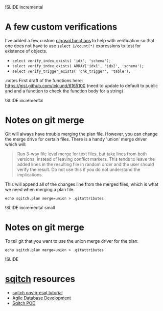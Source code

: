 !SLIDE incremental
# A few custom verifications

I've added a few custom <a href="https://gist.github.com/leklund/6165100">plgpsql functions</a> to help with verification so that one does not have to use `select 1/count(*)` expressions to test for existence of objects.

* `select verify_index_exists( 'idx', 'schema');`
* `select verify_index_exists( ARRAY['idx1', 'idx2', 'schema');`
* `select verify_trigger_exists( 'chk_trigger', 'table');`

.notes First draft of the functions here: https://gist.github.com/leklund/6165100 (need to update to default to public and and a function to check the function body for a string)

!SLIDE incremental
# Notes on git merge
Git will always have trouble merging the plan file. However, you can change the merge drive for certain files. There is a handy 'union' merge driver which will:

> Run 3-way file level merge for text files, but take lines from both versions, instead of leaving conflict markers. This tends to leave the added lines in the resulting file in random order and the user should verify the result. Do not use this if you do not understand the implications.

This will append all of the changes line from the merged files, which is what we need when merging a plan file.

    echo sqitch.plan merge=union > .gitattributes

!SLIDE incremental small
# Notes on git merge
To tell git that you want to use the union merge driver for the plan:

    echo sqitch.plan merge=union > .gitattributes

!SLIDE
# <a href="http://sqitch.org">sqitch</a> resources

* <a href="https://metacpan.org/module/sqitchtutorial">sqitch postgresql tutorial</a>
* <a href="http://www.pgcon.org/2013/schedule/events/615.en.html">Agile Database Development</a>
* <a href="http://search.cpan.org/~dwheeler/App-Sqitch-0.973/lib/sqitch.pod">Sqitch POD</a>

